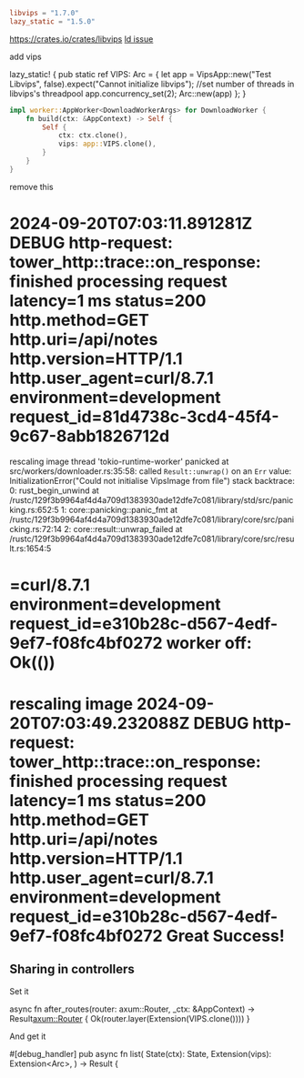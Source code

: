 ```toml
libvips = "1.7.0"
lazy_static = "1.5.0"
```








https://crates.io/crates/libvips
[ld issue](https://github.com/olxgroup-oss/libvips-rust-bindings/issues/107)


add vips 



lazy_static! {
    pub static ref VIPS: Arc<VipsApp> = {
        let app = VipsApp::new("Test Libvips", false).expect("Cannot initialize libvips");
        //set number of threads in libvips's threadpool
        app.concurrency_set(2);
        Arc::new(app)
    };
}




```rust
impl worker::AppWorker<DownloadWorkerArgs> for DownloadWorker {
    fn build(ctx: &AppContext) -> Self {
        Self {
            ctx: ctx.clone(),
            vips: app::VIPS.clone(),
        }
    }
}
```



remove this 






2024-09-20T07:03:11.891281Z DEBUG http-request: tower_http::trace::on_response: finished processing request latency=1 ms status=200 http.method=GET http.uri=/api/notes http.version=HTTP/1.1 http.user_agent=curl/8.7.1 environment=development request_id=81d4738c-3cd4-45f4-9c67-8abb1826712d
================================================
rescaling image
thread 'tokio-runtime-worker' panicked at src/workers/downloader.rs:35:58:
called `Result::unwrap()` on an `Err` value: InitializationError("Could not initialise VipsImage from file")
stack backtrace:
   0: rust_begin_unwind
             at /rustc/129f3b9964af4d4a709d1383930ade12dfe7c081/library/std/src/panicking.rs:652:5
   1: core::panicking::panic_fmt
             at /rustc/129f3b9964af4d4a709d1383930ade12dfe7c081/library/core/src/panicking.rs:72:14
   2: core::result::unwrap_failed
             at /rustc/129f3b9964af4d4a709d1383930ade12dfe7c081/library/core/src/result.rs:1654:5
             
             
             
             
             
             
=curl/8.7.1 environment=development request_id=e310b28c-d567-4edf-9ef7-f08fc4bf0272
worker off: Ok(())
================================================
rescaling image
2024-09-20T07:03:49.232088Z DEBUG http-request: tower_http::trace::on_response: finished processing request latency=1 ms status=200 http.method=GET http.uri=/api/notes http.version=HTTP/1.1 http.user_agent=curl/8.7.1 environment=development request_id=e310b28c-d567-4edf-9ef7-f08fc4bf0272
Great Success!
================================================





## Sharing in controllers


Set it

async fn after_routes(router: axum::Router, _ctx: &AppContext) -> Result<axum::Router> {
    Ok(router.layer(Extension(VIPS.clone())))
}



And get it

#[debug_handler]
pub async fn list(
    State(ctx): State<AppContext>,
    Extension(vips): Extension<Arc<VipsApp>>,
) -> Result<Response> {
